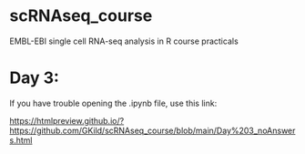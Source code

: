 # scRNAseq_course
EMBL-EBI single cell RNA-seq analysis in R course practicals

# Day 3:

If you have trouble opening the .ipynb file, use this link: 

https://htmlpreview.github.io/?https://github.com/GKild/scRNAseq_course/blob/main/Day%203_noAnswers.html

